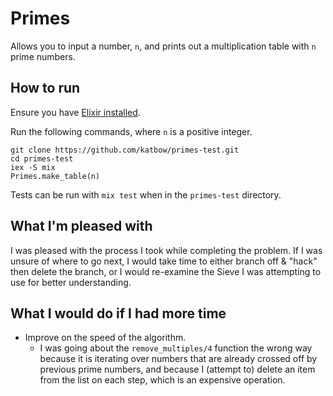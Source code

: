 # Primes

Allows you to input a number, `n`, and prints out a multiplication table with
`n` prime numbers.

## How to run

Ensure you have [Elixir installed](http://elixir-lang.github.io/install.html).

Run the following commands, where `n` is a positive integer.

```
git clone https://github.com/katbow/primes-test.git
cd primes-test
iex -S mix
Primes.make_table(n)
```

Tests can be run with `mix test` when in the `primes-test` directory.

## What I'm pleased with

I was pleased with the process I took while completing the problem. If I was
unsure of where to go next, I would take time to either branch off & "hack"
then delete the branch, or I would re-examine the Sieve I was attempting to
use for better understanding.

## What I would do if I had more time

* Improve on the speed of the algorithm.
  * I was going about the `remove_multiples/4` function the wrong way because
  it is iterating over numbers that are already crossed off by previous prime
  numbers, and because I (attempt to) delete an item from the list on each step,
  which is an expensive operation.
